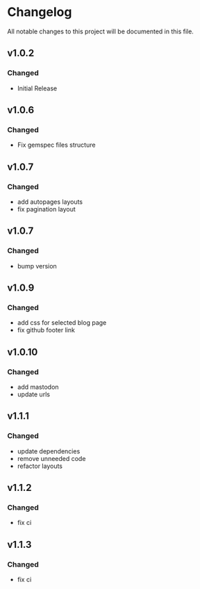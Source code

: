 # Changelog
All notable changes to this project will be documented in this file.

## v1.0.2
### Changed
 - Initial Release

## v1.0.6
### Changed
 - Fix gemspec files structure

## v1.0.7
### Changed
 - add autopages layouts
 - fix pagination layout

## v1.0.7
### Changed
 - bump version

## v1.0.9
### Changed
 - add css for selected blog page
 - fix github footer link

## v1.0.10
### Changed
 - add mastodon
 - update urls

## v1.1.1
### Changed
 - update dependencies
 - remove unneeded code
 - refactor layouts

## v1.1.2
### Changed
 - fix ci

## v1.1.3
### Changed
 - fix ci